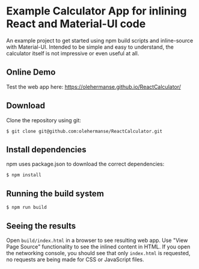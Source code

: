 # Example Calculator App for inlining React and Material-UI code

An example project to get started using npm build scripts and inline-source with Material-UI.
Intended to be simple and easy to understand, the calculator itself is not impressive or even useful at all.

## Online Demo

Test the web app here: https://olehermanse.github.io/ReactCalculator/

## Download

Clone the repository using git:
```
$ git clone git@github.com:olehermanse/ReactCalculator.git
```

## Install dependencies

npm uses package.json to download the correct dependencies:
```
$ npm install
```

## Running the build system

```
$ npm run build
```

## Seeing the results

Open `build/index.html` in a browser to see resulting web app.
Use "View Page Source" functionality to see the inlined content in HTML.
If you open the networking console, you should see that only `index.html` is requested, no requests are being made for CSS or JavaScript files.
